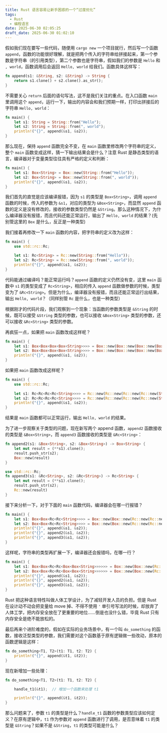 ```yaml
---
title: Rust 语言容易让新手困惑的一个“过度优化”
tags:
  - Rust
  - 编程语言
date: 2025-06-30 02:05:25
draft_date: 2025-06-30 01:02:10
---
```



假如我们现在要写一些代码，随便用 `cargo new` 一个项目就行，然后写一个函数 `append`，函数的功能很好理解，就是把两个传入的字符串给拼接起来，第一个参数是字符串（的引用类型），第二个参数也是字符串，假如我们的参数是 `Hello` 和 `, world`，函数调用后会返回 `Hello, world` 给我们。函数具体这样写：

```rust
fn append(s1: &String, s2: &String) -> String {
    return s1.clone() + s2.clone().as_str();
}
```

不需要关心 `return` 后面的语句写法，这不是我们关注的重点。在入口函数 `main` 里调用这个 `append`，运行一下，输出的内容会和我们预期一样，打印出拼接后的字符串 `Hello, world`：

```rust
fn main() {
    let s1: String = String::from("Hello");
    let s2: String = String::from(", world");
    println!("{}", append(&s1, &s2));
}
```

那么现在，保持 `append` 函数完全不变，在 `main` 函数里修改两个字符串的定义，整个 `main` 函数变成这样，猜一下输出结果会是什么？注意 Rust 是静态类型的语言，编译器对于变量类型往往具有严格的定义和判断：

```rust
fn main() {
    let s1: Box<String> = Box::new(String::from("Hello"));
    let s2: Box<String> = Box::new(String::from(", world"));
    println!("{}", append(&s1, &s2));
}
```

我们首先的直觉是应该编译报错，因为 `s1` 的类型是 `Box<String>`，调用 `append` 函数的时候，传入的参数为 `&s1`，对应的类型为 `&Box<String>`，而显然 `append` 函数的定义是没有修改的，接收的参数类型仍然是 `&String`。那么这种情况下，为什么编译器没有报错，而且代码还能正常运行，输出了 `Hello, world` 的结果？(先别管这里的 `Box` 是什么，反正是一种类型)

我们接着再修改一下 `main` 函数的内容，把字符串的定义改为这样：

```rust
fn main() {
    use std::rc::Rc;

    let s1: Rc<String> = Rc::new(String::from("Hello"));
    let s2: Rc<String> = Rc::new(String::from(", world"));
    println!("{}", append(&s1, &s2));
}
```

代码能通过编译吗？能正常运行吗？`append` 函数的定义仍然没有变，这里 `main` 函数中 `s1` 的类型变成了 `Rc<String>`，相应的传入 `append` 函数做参数的时候，类型变为了 `&Rc<String>`。但是为什么，编译器没有报错，而且还能正常运行出结果，输出 `Hello, world`？（同样别管 `Rc` 是什么，也是一种类型）

根据刚才的代码片段，我们观察到一个现象：当函数的参数类型是 `&String` 的时候，既可以接受 `&String` 类型的参数，也可以接收 `&Box<String>` 类型的参数，还可以接收 `&Rc<String>` 类型的参数。

再疯狂一点，如果把 `main` 函数改成这样呢？

```rust
fn main() {
    let s1: Box<Box<Box<Box<String>>>> = Box::new(Box::new(Box::new(Box::new(String::from("Hello")))));
    let s2: Box<Box<Box<Box<String>>>> = Box::new(Box::new(Box::new(Box::new(String::from(", world")))));
    println!("{}", append(&s1, &s2));
}
```

如果把 `main` 函数改成这样呢？

```rust
fn main() {
    use std::rc::Rc;
    
    let s1: Rc<Rc<Rc<Rc<String>>>> = Rc::new(Rc::new(Rc::new(Rc::new(String::from("hello")))));
    let s2: Rc<Rc<Rc<Rc<String>>>> = Rc::new(Rc::new(Rc::new(Rc::new(String::from(", world")))));
    println!("{}", append(&s1, &s2));
}
```

结果是 `main` 函数都可以正常运行，输出 `Hello, world` 的结果。

为了进一步观察关于类型的问题，现在新写两个 append 函数，`append2` 函数接收的类型是 `&Box<String>`，而 `append3` 函数接收的类型是 `&Rc<String>`：

```rust
fn append2(s1: &Box<String>, s2: &Box<String>) -> Box<String> {
    let mut result = (**s1).clone();
    result.push_str(s2);
    Box::new(result)
}

use std::rc::Rc;
fn append3(s1: &Rc<String>, s2: &Rc<String>) -> Rc<String> {
    let mut result = (**s1).clone();
    result.push_str(s2);
    Rc::new(result)
}
```

接下来分析一下，对于下面的 `main` 函数代码，编译器会在哪一行报错？

```rust
fn main() {
    let s1: Box<Box<Rc<Rc<String>>>> = Box::new(Box::new(Rc::new(Rc::new(String::from("hello")))));
    let s2: Box<Box<Rc<Rc<String>>>> = Box::new(Box::new(Rc::new(Rc::new(String::from(", world")))));
    println!("{}", append(&s1, &s2));
    println!("{}", append2(&s1, &s2));
    println!("{}", append3(&s1, &s2));
}
```

这样呢，字符串的类型再扩展一下，编译器还会报错吗，在哪一行？

```rust
fn main() {
    let s1: Box<Box<Rc<Rc<Box<Box<String>>>>>> = Box::new(Box::new(Rc::new(Rc::new(Box::new(Box::new(String::from("hello")))))));
    let s2: Box<Box<Rc<Rc<Box<Box<String>>>>>> = Box::new(Box::new(Rc::new(Rc::new(Box::new(Box::new(String::from(", world")))))));
    println!("{}", append(&s1, &s2));
    println!("{}", append2(&s1, &s2));
    println!("{}", append3(&s1, &s2));
}
```

Rust 把这种语言特性叫做人体工学设计，为了减轻开发人员的负担。但是 Rust 在设计动不动会把变量给 move 掉、不得不使用 `'` 单引号写法的时候，却放弃了人体工学，把内存安全放在了更重要的地位……倒是也没什么错，毕竟 Rust 只有内存安全是绝不能放松的。

最后再来个进阶难度的，假如在实际的业务场景中，有一个叫 `do_something` 的函数，接收泛型类型的参数，我们需要对这个函数基于原有逻辑做一些改动，原本的函数逻辑是这样：

```rust
fn do_something<T1, T2>(t1: T1, t2: T2) {
    println!("{}", append(&t1, &t2));
}
```

现在新增加一些处理：

```rust
fn do_something<T1, T2>(t1: T1, t2: T2) {

    handle_t1(&t1);  // 增加一个函数来处理 t1

    println!("{}", append(&t1, &t2));
}
```

那么问题来了，参数 `t1` 的类型是什么？`handle_t1` 函数的参数类型应该如何定义？在原有逻辑中，`t1` 作为参数对 `append` 函数进行了调用，是否意味着 `t1` 的类型是 `&String`？如果不是 `&String`，`t1` 的类型可能是什么？



